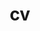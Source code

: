 ---
layout: default
permalink: /cv/
title: cv
nav: false
nav_order: 7
redirect_to: /assets/pdf/example_pdf.pdf
---